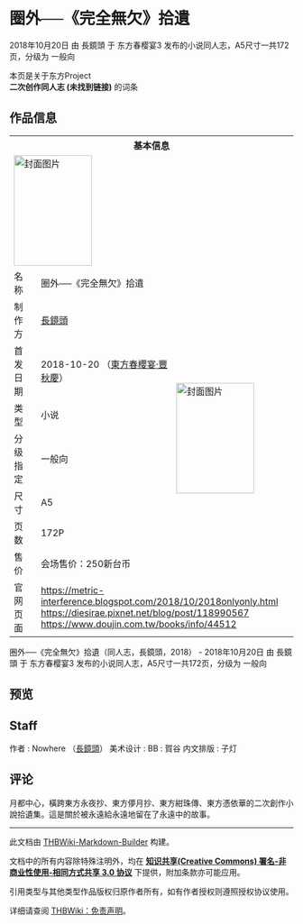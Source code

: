 # 圈外──《完全無欠》拾遺

<!-- source html: G:\repos\THBWiki-Markdown-Builder\THBWikiMarkdown\Temp\main\a\a5\ns0%3A%E5%9C%88%E5%A4%96%E2%94%80%E2%94%80%E3%80%8A%E5%AE%8C%E5%85%A8%E7%84%A1%E6%AC%A0%E3%80%8B%E6%8B%BE%E9%81%BA.html -->

2018年10月20日 由 長鏡頭 于 东方春樱宴3 发布的小说同人志，A5尺寸一共172页，分级为 一般向

本页是关于东方Project  
 **二次创作同人志 (未找到链接)** 的词条
## 作品信息

<table><tbody><tr><th colspan="3">基本信息</th></tr><tr><td class="cover-artwork-mobile" colspan="2"><a href="./文件-圈外──《完全無欠》拾遺封面.jpg.md" class="image" title="封面图片"><img alt="封面图片" src="https://upload.thwiki.cc/thumb/6/67/%E5%9C%88%E5%A4%96%E2%94%80%E2%94%80%E3%80%8A%E5%AE%8C%E5%85%A8%E7%84%A1%E6%AC%A0%E3%80%8B%E6%8B%BE%E9%81%BA%E5%B0%81%E9%9D%A2.jpg/138px-%E5%9C%88%E5%A4%96%E2%94%80%E2%94%80%E3%80%8A%E5%AE%8C%E5%85%A8%E7%84%A1%E6%AC%A0%E3%80%8B%E6%8B%BE%E9%81%BA%E5%B0%81%E9%9D%A2.jpg" decoding="async" loading="lazy" width="138" height="196" srcset="https://upload.thwiki.cc/thumb/6/67/%E5%9C%88%E5%A4%96%E2%94%80%E2%94%80%E3%80%8A%E5%AE%8C%E5%85%A8%E7%84%A1%E6%AC%A0%E3%80%8B%E6%8B%BE%E9%81%BA%E5%B0%81%E9%9D%A2.jpg/207px-%E5%9C%88%E5%A4%96%E2%94%80%E2%94%80%E3%80%8A%E5%AE%8C%E5%85%A8%E7%84%A1%E6%AC%A0%E3%80%8B%E6%8B%BE%E9%81%BA%E5%B0%81%E9%9D%A2.jpg 1.5x, https://upload.thwiki.cc/thumb/6/67/%E5%9C%88%E5%A4%96%E2%94%80%E2%94%80%E3%80%8A%E5%AE%8C%E5%85%A8%E7%84%A1%E6%AC%A0%E3%80%8B%E6%8B%BE%E9%81%BA%E5%B0%81%E9%9D%A2.jpg/275px-%E5%9C%88%E5%A4%96%E2%94%80%E2%94%80%E3%80%8A%E5%AE%8C%E5%85%A8%E7%84%A1%E6%AC%A0%E3%80%8B%E6%8B%BE%E9%81%BA%E5%B0%81%E9%9D%A2.jpg 2x" data-file-width="419" data-file-height="596"></a></td>
</tr><tr><td class="label">名称</td><td colspan="2"> 圈外──《完全無欠》拾遺 </td></tr><tr><td class="label">制作方</td><td><a href="./長鏡頭.md" title="長鏡頭">長鏡頭</a></td><td class="cover-artwork" rowspan="7" style="min-width:196px;"><a href="./文件-圈外──《完全無欠》拾遺封面.jpg.md" class="image" title="封面图片"><img alt="封面图片" src="https://upload.thwiki.cc/thumb/6/67/%E5%9C%88%E5%A4%96%E2%94%80%E2%94%80%E3%80%8A%E5%AE%8C%E5%85%A8%E7%84%A1%E6%AC%A0%E3%80%8B%E6%8B%BE%E9%81%BA%E5%B0%81%E9%9D%A2.jpg/138px-%E5%9C%88%E5%A4%96%E2%94%80%E2%94%80%E3%80%8A%E5%AE%8C%E5%85%A8%E7%84%A1%E6%AC%A0%E3%80%8B%E6%8B%BE%E9%81%BA%E5%B0%81%E9%9D%A2.jpg" decoding="async" loading="lazy" width="138" height="196" srcset="https://upload.thwiki.cc/thumb/6/67/%E5%9C%88%E5%A4%96%E2%94%80%E2%94%80%E3%80%8A%E5%AE%8C%E5%85%A8%E7%84%A1%E6%AC%A0%E3%80%8B%E6%8B%BE%E9%81%BA%E5%B0%81%E9%9D%A2.jpg/207px-%E5%9C%88%E5%A4%96%E2%94%80%E2%94%80%E3%80%8A%E5%AE%8C%E5%85%A8%E7%84%A1%E6%AC%A0%E3%80%8B%E6%8B%BE%E9%81%BA%E5%B0%81%E9%9D%A2.jpg 1.5x, https://upload.thwiki.cc/thumb/6/67/%E5%9C%88%E5%A4%96%E2%94%80%E2%94%80%E3%80%8A%E5%AE%8C%E5%85%A8%E7%84%A1%E6%AC%A0%E3%80%8B%E6%8B%BE%E9%81%BA%E5%B0%81%E9%9D%A2.jpg/275px-%E5%9C%88%E5%A4%96%E2%94%80%E2%94%80%E3%80%8A%E5%AE%8C%E5%85%A8%E7%84%A1%E6%AC%A0%E3%80%8B%E6%8B%BE%E9%81%BA%E5%B0%81%E9%9D%A2.jpg 2x" data-file-width="419" data-file-height="596"></a></td>
</tr><tr><td class="label">首发日期</td><td>2018-10-20&#160;（<a href="/展会作品列表?e=%E4%B8%9C%E6%96%B9%E6%98%A5%E6%A8%B1%E5%AE%B4%233">東方春櫻宴·豐秋慶</a>）</td></tr><tr><td class="label">类型</td><td>小说</td></tr><tr><td class="label">分级指定</td><td>一般向</td></tr><tr><td class="label">尺寸</td><td>A5</td></tr><tr><td class="label">页数</td><td>172P</td></tr><tr><td class="label">售价</td><td>会场售价：250新台币</td></tr>
<tr><td class="label">官网页面</td><td colspan="2"><a rel="nofollow" class="external free" href="https://metric-interference.blogspot.com/2018/10/2018onlyonly.html">https://metric-interference.blogspot.com/2018/10/2018onlyonly.html</a><br><a rel="nofollow" class="external free" href="https://diesirae.pixnet.net/blog/post/118990567">https://diesirae.pixnet.net/blog/post/118990567</a><br><a rel="nofollow" class="external free" href="https://www.doujin.com.tw/books/info/44512">https://www.doujin.com.tw/books/info/44512</a></td></tr></tbody></table>

圈外──《完全無欠》拾遺（同人志，長鏡頭，2018） - 2018年10月20日 由 長鏡頭 于 东方春樱宴3 发布的小说同人志，A5尺寸一共172页，分级为 一般向
## 预览
## Staff
作者
: Nowhere （[長鏡頭](./長鏡頭.md)）
美术设计
: BB
: 賀谷
内文排版
: 子灯

## 评论

  
月都中心，橫跨東方永夜抄、東方儚月抄、東方紺珠傳、東方憑依華的二次創作小說拾遺集。這是關於被永遠給永遠地留在了永遠中的故事。
  


  
  

  





---

此文档由 [THBWiki-Markdown-Builder](https://github.com/Delsin-Yu/THBWiki-Markdown-Builder) 构建。

文档中的所有内容除特殊注明外，均在 [**知识共享(Creative Commons) 署名-非商业性使用-相同方式共享 3.0 协议**](https://creativecommons.org/licenses/by-sa/3.0/deed.zh-hans) 下提供，附加条款亦可能应用。

引用类型与其他类型作品版权归原作者所有，如有作者授权则遵照授权协议使用。

详细请查阅 [THBWiki：免责声明](https://thbwiki.cc/THBWiki:%E5%85%8D%E8%B4%A3%E5%A3%B0%E6%98%8E)。

